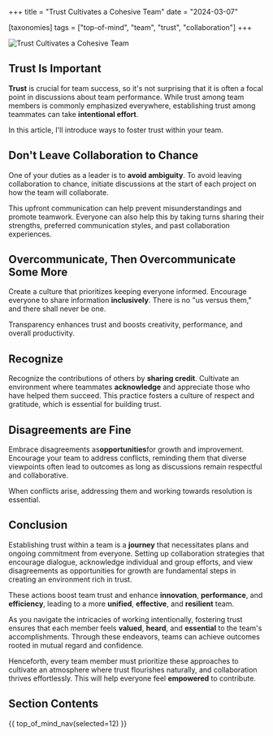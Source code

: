 +++
title = "Trust Cultivates a Cohesive Team"
date = "2024-03-07"

[taxonomies]
tags = ["top-of-mind", "team", "trust", "collaboration"]
+++

![Trust Cultivates a Cohesive Team](/images/size/w1200/2024/03/trust-team.png)

## Trust Is Important

**Trust** is crucial for team success, so it's not surprising that it is often a
focal point in discussions about team performance. While trust among team
members is commonly emphasized everywhere, establishing trust among teammates
can take **intentional effort**.

In this article, I'll introduce ways to foster trust within your team.

## Don't Leave Collaboration to Chance

One of your duties as a leader is to **avoid ambiguity**. To avoid leaving
collaboration to chance, initiate discussions at the start of each project on
how the team will collaborate.

This upfront communication can help prevent misunderstandings and promote
teamwork. Everyone can also help this by taking turns sharing their strengths,
preferred communication styles, and past collaboration experiences.

## Overcommunicate, Then Overcommunicate Some More

Create a culture that prioritizes keeping everyone informed. Encourage everyone
to share information **inclusively**. There is no "us versus them," and there
shall never be one.

Transparency enhances trust and boosts creativity, performance, and overall
productivity.

## Recognize

Recognize the contributions of others by **sharing credit**. Cultivate an
environment where teammates **acknowledge** and appreciate those who have helped
them succeed. This practice fosters a culture of respect and gratitude, which is
essential for building trust.

## Disagreements are Fine

Embrace disagreements as**opportunities**for growth and improvement. Encourage
your team to address conflicts, reminding them that diverse viewpoints often
lead to outcomes as long as discussions remain respectful and collaborative.

When conflicts arise, addressing them and working towards resolution is
essential.

## Conclusion

Establishing trust within a team is a **journey** that necessitates plans and
ongoing commitment from everyone. Setting up collaboration strategies that
encourage dialogue, acknowledge individual and group efforts, and view
disagreements as opportunities for growth are fundamental steps in creating an
environment rich in trust.

These actions boost team trust and enhance **innovation**, **performance**, 
and **efficiency**, leading to a more
**unified**, **effective**, and **resilient** team.

As you navigate the intricacies of working intentionally, fostering trust
ensures that each member feels **valued**, **heard**, and **essential** to the
team's accomplishments. Through these endeavors, teams can achieve outcomes
rooted in mutual regard and confidence.

Henceforth, every team member must prioritize these approaches to cultivate an
atmosphere where trust flourishes naturally, and collaboration thrives
effortlessly. This will help everyone feel **empowered** to contribute.

## Section Contents

{{ top_of_mind_nav(selected=12) }}
